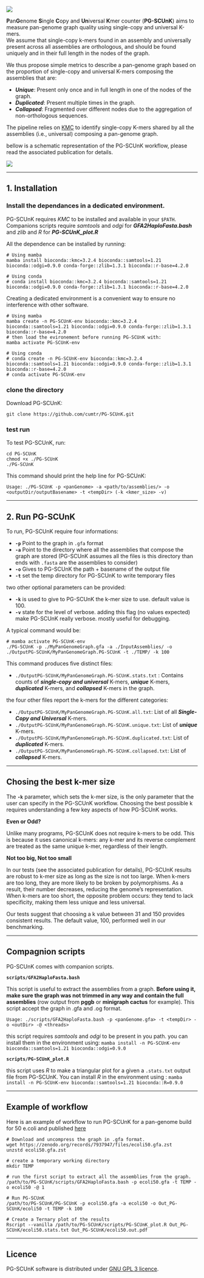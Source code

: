 ![](images/PG-SCUnK_logo.png)


**P**an**G**enome **S**ingle **C**opy and **Un**iversal **K**mer counter (**PG-SCUnK**) aims to measure pan-genome graph quality using single-copy and universal K-mers.  
We assume that single-copy k-mers found in an assembly and universally present across all assemblies are orthologous, and should be found uniquely and in their full length in the nodes of the graph.

We thus propose simple metrics to describe a pan-genome graph based on the proportion of single-copy and universal K-mers composing the assemblies that are:
- _**Unique**_: Present only once and in full length in one of the nodes of the graph.
- _**Duplicated**_: Present multiple times in the graph.
- _**Collapsed**_: Fragmented over different nodes due to the aggregation of non-orthologous sequences.

The pipeline relies on [KMC](https://github.com/refresh-bio/KMC) to identify single-copy K-mers shared by all the assemblies (i.e., universal) composing a pan-genome graph.

bellow is a schematic representation of the PG-SCUnK workflow, please read the associated publication for details.

![](images/PG-SCUnK_workflow.png)

---

## 1. Installation

### Install the dependances in a dedicated environment.

PG-SCUnK requires _KMC_ to be installed and available in your `$PATH`.
Companions scripts require _samtools_ and _odgi_ for **_GFA2HaploFasta.bash_** and _zlib_ and _R_ for **_PG-SCUnK_plot.R_**

All the dependence can be installed by running:

```
# Using mamba 
mamba install bioconda::kmc=3.2.4 bioconda::samtools=1.21 bioconda::odgi=0.9.0 conda-forge::zlib=1.3.1 bioconda::r-base=4.2.0 

# Using conda
# conda install bioconda::kmc=3.2.4 bioconda::samtools=1.21 bioconda::odgi=0.9.0 conda-forge::zlib=1.3.1 bioconda::r-base=4.2.0
```

Creating a dedicated environment is a convenient way to ensure no interference with other software.

```
# Using mamba 
mamba create -n PG-SCUnK-env bioconda::kmc=3.2.4 bioconda::samtools=1.21 bioconda::odgi=0.9.0 conda-forge::zlib=1.3.1 bioconda::r-base=4.2.0
# then load the evironement before running PG-SCUnK with:
mamba activate PG-SCUnK-env

# Using conda
# conda create -n PG-SCUnK-env bioconda::kmc=3.2.4 bioconda::samtools=1.21 bioconda::odgi=0.9.0 conda-forge::zlib=1.3.1 bioconda::r-base=4.2.0 
# conda activate PG-SCUnK-env
```

### clone the directory

Download PG-SCUnK:

```
git clone https://github.com/cumtr/PG-SCUnK.git
```

### test run

To test PG-SCUnK, run:

```
cd PG-SCUnK
chmod +x ./PG-SCUnK
./PG-SCUnK
```

This command should print the help line for PG-SCUnK:

`Usage: ./PG-SCUnK -p <panGenome> -a <path/to/assemblies/> -o <outputDir/outputBasename> -t <tempDir> (-k <kmer_size> -v)`

---

## 2. Run PG-SCUnK

To run, PG-SCUnK require four informations:
- **`-p`** Point to the graph in `.gfa` format
- **`-a`** Point to the directory where all the assemblies that compose the graph are stored (PG-SCUnK assumes all the files is this directory than ends with `.fasta` are the assemblies to consider)
- **`-o`** Gives to PG-SCUnK the path + basename of the output file
- **`-t`** set the temp directory for PG-SCUnK to write temporary files

two other optional parameters can be provided: 
- **`-k`** is used to give to PG-SCUnK the k-mer size to use. default value is 100.
- **`-v`** state for the level of verbose. adding this flag (no values expected) make PG-SCUnK really verbose. mostly useful for debugging.

A typical command would be:
```
# mamba activate PG-SCUnK-env
./PG-SCUnK -p ./MyPanGenomeGraph.gfa -a ./InputAssemblies/ -o ./OutputPG-SCUnK/MyPanGenomeGraph.PG-SCUnK -t ./TEMP/ -k 100
```

This command produces five distinct files:

- `./OutputPG-SCUnK/MyPanGenomeGraph.PG-SCUnK.stats.txt` : Contains counts of _**single-copy and universal**_ K-mers, _**unique**_ K-mers, _**duplicated**_ K-mers, and _**collapsed**_ K-mers in the graph.

the four other files report the k-mers for the different categories:

- `./OutputPG-SCUnK/MyPanGenomeGraph.PG-SCUnK.all.txt`: List of all _**Single-Copy and Universal**_ K-mers.
- `./OutputPG-SCUnK/MyPanGenomeGraph.PG-SCUnK.unique.txt`: List of _**unique**_ K-mers.
- `./OutputPG-SCUnK/MyPanGenomeGraph.PG-SCUnK.duplicated.txt`: List of _**duplicated**_ K-mers.
- `./OutputPG-SCUnK/MyPanGenomeGraph.PG-SCUnK.collapsed.txt`: List of _**collapsed**_ K-mers.

---

## Chosing the best k-mer size

The **`-k`** parameter, which sets the k-mer size, is the only parameter that the user can specify in the PG-SCUnK workflow.
Choosing the best possible k requires understanding a few key aspects of how PG-SCUnK works.

**Even or Odd?**

Unlike many programs, PG-SCUnK does not require k-mers to be odd. This is because it uses canonical k-mers: any k-mer and its reverse complement are treated as the same unique k-mer, regardless of their length.

**Not too big, Not too small**

In our tests (see the associated publication for details), PG-SCUnK results are robust to k-mer size as long as the size is not too large.
When k-mers are too long, they are more likely to be broken by polymorphisms. As a result, their number decreases, reducing the genome’s representation.
When k-mers are too short, the opposite problem occurs: they tend to lack specificity, making them less unique and less universal.

Our tests suggest that choosing a k value between 31 and 150 provides consistent results.
The default value, 100, performed well in our benchmarking.

---

## Compagnion scripts

PG-SCUnK comes with companion scripts.

**`scripts/GFA2HaploFasta.bash`**

This script is useful to extract the assemblies from a graph. **Before using it, make sure the graph was not trimmed in any way and contain the full assemblies** (row output from __pggb__ or __minigraph cactus__ for example). This script accept the graph in .gfa and .og format.

`Usage: ./scripts/GFA2HaploFasta.bash -p <panGenome.gfa> -t <tempDir> -o <outDir> -@ <threads>`

this script requires _samtools_ and _odgi_ to be present in you path. you can install them in the environment using: 
`mamba install -n PG-SCUnK-env bioconda::samtools=1.21 bioconda::odgi=0.9.0`

**`scripts/PG-SCUnK_plot.R`**

this script uses _R_ to make a triangular plot for a given a `.stats.txt` output file from PG-SCUnK.
You can install _R_ in the environment using : 
`mamba install -n PG-SCUnK-env bioconda::samtools=1.21 bioconda::R=0.9.0`

---

## Example of workflow

Here is an example of workflow to run PG-SCUnK for a pan-genome build for 50 e.coli and published [here](https://www.nature.com/articles/s41592-024-02430-3)

```
# Download and uncompress the graph in .gfa format.
wget https://zenodo.org/records/7937947/files/ecoli50.gfa.zst
unzstd ecoli50.gfa.zst 

# create a temporary working directory
mkdir TEMP

# run the first script to extract all the assemblies from the graph.
/path/to/PG-SCUnK/scripts/GFA2HaploFasta.bash -p ecoli50.gfa -t TEMP -o ecoli50 -@ 1

# Run PG-SCUnK
/path/to/PG-SCUnK/PG-SCUnK -p ecoli50.gfa -a ecoli50 -o Out_PG-SCUnK/ecoli50 -t TEMP -k 100

# Create a Ternary plot of the results
Rscript --vanilla /path/to/PG-SCUnK/scripts/PG-SCUnK_plot.R Out_PG-SCUnK/ecoli50.stats.txt Out_PG-SCUnK/ecoli50.out.pdf
```

---

## Licence

PG-SCUnK software is distributed under [GNU GPL 3 licence](https://www.gnu.org/licenses/gpl-3.0.txt).

